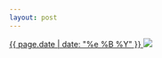```yaml
---
layout: post
---
```


<p>
  <a href="/184">
    <time>{{ page.date | date: "%e %B %Y" }}</time>
    <img src="https://s3.amazonaws.com/life.aaronjgreenberg.com/184.jpg">
  </a>
  
</p>
